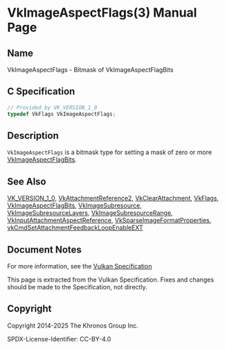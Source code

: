 # VkImageAspectFlags(3) Manual Page

## Name

VkImageAspectFlags - Bitmask of VkImageAspectFlagBits



## [](#_c_specification)C Specification

```c++
// Provided by VK_VERSION_1_0
typedef VkFlags VkImageAspectFlags;
```

## [](#_description)Description

`VkImageAspectFlags` is a bitmask type for setting a mask of zero or more [VkImageAspectFlagBits](https://registry.khronos.org/vulkan/specs/latest/man/html/VkImageAspectFlagBits.html).

## [](#_see_also)See Also

[VK\_VERSION\_1\_0](https://registry.khronos.org/vulkan/specs/latest/man/html/VK_VERSION_1_0.html), [VkAttachmentReference2](https://registry.khronos.org/vulkan/specs/latest/man/html/VkAttachmentReference2.html), [VkClearAttachment](https://registry.khronos.org/vulkan/specs/latest/man/html/VkClearAttachment.html), [VkFlags](https://registry.khronos.org/vulkan/specs/latest/man/html/VkFlags.html), [VkImageAspectFlagBits](https://registry.khronos.org/vulkan/specs/latest/man/html/VkImageAspectFlagBits.html), [VkImageSubresource](https://registry.khronos.org/vulkan/specs/latest/man/html/VkImageSubresource.html), [VkImageSubresourceLayers](https://registry.khronos.org/vulkan/specs/latest/man/html/VkImageSubresourceLayers.html), [VkImageSubresourceRange](https://registry.khronos.org/vulkan/specs/latest/man/html/VkImageSubresourceRange.html), [VkInputAttachmentAspectReference](https://registry.khronos.org/vulkan/specs/latest/man/html/VkInputAttachmentAspectReference.html), [VkSparseImageFormatProperties](https://registry.khronos.org/vulkan/specs/latest/man/html/VkSparseImageFormatProperties.html), [vkCmdSetAttachmentFeedbackLoopEnableEXT](https://registry.khronos.org/vulkan/specs/latest/man/html/vkCmdSetAttachmentFeedbackLoopEnableEXT.html)

## [](#_document_notes)Document Notes

For more information, see the [Vulkan Specification](https://registry.khronos.org/vulkan/specs/latest/html/vkspec.html#VkImageAspectFlags)

This page is extracted from the Vulkan Specification. Fixes and changes should be made to the Specification, not directly.

## [](#_copyright)Copyright

Copyright 2014-2025 The Khronos Group Inc.

SPDX-License-Identifier: CC-BY-4.0